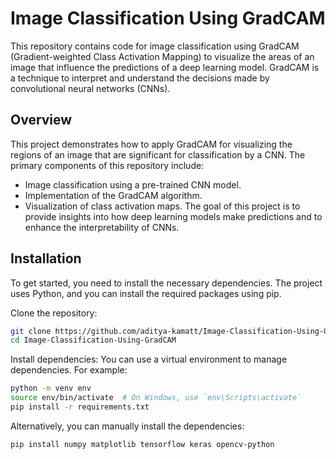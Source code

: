 # Image Classification Using GradCAM
This repository contains code for image classification using GradCAM (Gradient-weighted Class Activation Mapping) to visualize the areas of an image that influence the predictions of a deep learning model. GradCAM is a technique to interpret and understand the decisions made by convolutional neural networks (CNNs).

## Overview
This project demonstrates how to apply GradCAM for visualizing the regions of an image that are significant for classification by a CNN. The primary components of this repository include:
- Image classification using a pre-trained CNN model.
- Implementation of the GradCAM algorithm.
- Visualization of class activation maps.
The goal of this project is to provide insights into how deep learning models make predictions and to enhance the interpretability of CNNs.

## Installation

To get started, you need to install the necessary dependencies. The project uses Python, and you can install the required packages using pip.

Clone the repository:
```bash
git clone https://github.com/aditya-kamatt/Image-Classification-Using-GradCAM.git
cd Image-Classification-Using-GradCAM
```

Install dependencies:
You can use a virtual environment to manage dependencies. For example:
```bash
python -m venv env
source env/bin/activate  # On Windows, use `env\Scripts\activate`
pip install -r requirements.txt
```
Alternatively, you can manually install the dependencies:
```bash
pip install numpy matplotlib tensorflow keras opencv-python
```
